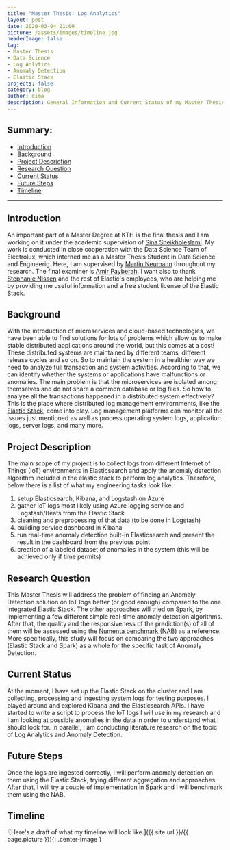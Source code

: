 ```yaml
---
title: "Master Thesis: Log Analytics"
layout: post
date: 2020-03-04 21:00
picture: /assets/images/timeline.jpg
headerImage: false
tag:
- Master Thesis
- Data Science
- Log Anlytics
- Anomaly Detection
- Elastic Stack
projects: false
category: blog
author: dima
description: General Information and Current Status of my Master Thesis Project
---
```


## Summary:

- [Introduction](#introduction)
- [Background](#background)
- [Project Descriotion](#project-description)
- [Research Question](#research-question)
- [Current Status](#current-status)
- [Future Steps](#future-steps)
- [Timeline](#timeline)

---

## Introduction
An important part of a Master Degree at KTH is the final thesis and I am working on it under the academic supervision of [Sina Sheikholeslami](https://www.kth.se/profile/sinash). My work is conducted in close cooperation with the Data Science Team of Electrolux, which interned me as a Master Thesis Student in Data Science and Engineerig. Here, I am supervised by [Martin Neumann](https://se.linkedin.com/in/consultmartinneumann) throughout my research. The final examiner is [Amir Payberah](https://www.kth.se/profile/payberah). I want also to thank [Stephanie Nissen](https://www.linkedin.com/in/stephanie-nissen-9a8a5928/) and the rest of Elastic's employees, who are helping me by providing me useful information and a free student license of the Elastic Stack.

## Background
With the introduction of microservices and cloud-based technologies, we have been able to find solutions for lots of problems which allow us to make stable distributed applications around the world, but this comes at a cost!
These distributed systems are maintained by different teams, different release cycles and so on. So to maintain the system in a healthier way we need to analyze full transaction and system activities. According to that, we can identify whether the systems or applications have malfunctions or anomalies. 
The main problem is that the microservices are isolated among themselves and do not share a common database or log files. 
So how to analyze all the transactions happened in a distributed system effectively?
This is the place where distributed log management envirornments, like the [Elastic Stack](https://www.elastic.co/what-is/elk-stack), come into play. Log management platforms can monitor all the issues just mentioned as well as process operating system logs, application logs, server logs, and many more.

## Project Description
The main scope of my project is to collect logs from different Internet of Things (IoT) environments in Elasticsearch and apply the anomaly detection algorithm included in the elastic stack to perform log analytics. Therefore, below there is a list of what my engineering tasks look like:

1. setup Elasticsearch, Kibana, and Logstash on Azure
2. gather IoT logs most likely using Azure logging service and Logstash/Beats from the Elastic Stack
3. cleaning and preprocessing of that data (to be done in Logstash)
4. building service dashboard in Kibana
5. run real-time anomaly detection built-in Elasticsearch and present the result in the dashboard from the previous point
6. creation of a labeled dataset of anomalies in the system (this will be achieved only if time permits)

## Research Question
This Master Thesis will address the problem of finding an Anomaly Detection solution on IoT logs better (or good enough) compared to the one integrated Elastic Stack. The other approaches will tried on Spark, by implementing a few different simple real-time anomaly detection algorithms. After that, the quality and the responsiveness of the prediction(s) of all of them will be assessed using the [Numenta benchmark (NAB)](https://numenta.com/machine-intelligence-technology/numenta-anomaly-benchmark/) as a reference. More specifically, this study will focus on comparing the two approaches (Elastic Stack and Spark) as a whole for the specific task of Anomaly Detection.

## Current Status
At the moment, I have set up the Elastic Stack on the cluster and I am collecting, processing and ingesting system logs for testing purposes. I played around and explored Kibana and the Elasticsearch APIs. I have started to write a script to process the IoT logs I will use in my research and I am looking at possible anomalies in the data in order to understand what I  should look for. In parallel, I am conducting literature research on the topic of Log Analytics and Anomaly Detection.

## Future Steps
Once the logs are ingested correctly, I will perform anomaly detection on them using the Elastic Stack, trying different aggregation and approaches. After that, I will try a couple of implementation in Spark and I will benchmark them using the NAB.

## Timeline 
![Here's a draft of what my timeline will look like.]({{ site.url }}/{{ page.picture }}){: .center-image }



